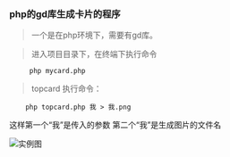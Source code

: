 ### php的gd库生成卡片的程序

> 一个是在php环境下，需要有gd库。

> 进入项目目录下，在终端下执行命令

         php mycard.php


> topcard 执行命令：

        php topcard.php 我 > 我.png

这样第一个“我”是传入的参数 第二个“我”是生成图片的文件名

![实例图](https://github.com/SaudM/PhpCard/blob/master/解.png)
